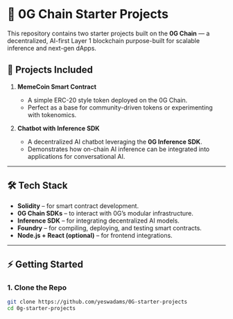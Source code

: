 # 🚀 0G Chain Starter Projects  

This repository contains two starter projects built on the **0G Chain** — a decentralized, AI-first Layer 1 blockchain purpose-built for scalable inference and next-gen dApps.  

## 📌 Projects Included
1. **MemeCoin Smart Contract**  
   - A simple ERC-20 style token deployed on the 0G Chain.  
   - Perfect as a base for community-driven tokens or experimenting with tokenomics.  

2. **Chatbot with Inference SDK**  
   - A decentralized AI chatbot leveraging the **0G Inference SDK**.  
   - Demonstrates how on-chain AI inference can be integrated into applications for conversational AI.  

---

## 🛠️ Tech Stack
- **Solidity** – for smart contract development.  
- **0G Chain SDKs** – to interact with 0G’s modular infrastructure.  
- **Inference SDK** – for integrating decentralized AI models.  
- **Foundry** – for compiling, deploying, and testing smart contracts.  
- **Node.js + React (optional)** – for frontend integrations.  

---

## ⚡ Getting Started  

### 1. Clone the Repo
```bash
git clone https://github.com/yeswadams/0G-starter-projects
cd 0g-starter-projects
